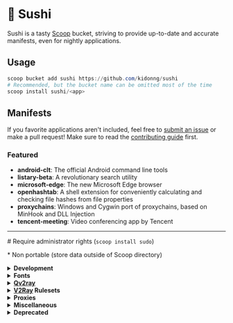 # 🍣 Sushi

Sushi is a tasty [Scoop](https://scoop-docs.now.sh/) bucket, striving to provide up-to-date and accurate manifests, even for nightly applications.

## Usage

```powershell
scoop bucket add sushi https://github.com/kidonng/sushi
# Recommended, but the bucket name can be omitted most of the time
scoop install sushi/<app>
```

## Manifests

If you favorite applications aren't included, feel free to [submit an issue](https://github.com/kidonng/sushi/issues/new) or make a pull request! Make sure to read the [contributing guide](CONTRIBUTING.md) first.

### Featured

-   **android-clt**: The official Android command line tools
-   **listary-beta**: A revolutionary search utility
-   **microsoft-edge**: The new Microsoft Edge browser
-   **openhashtab**: A shell extension for conveniently calculating and checking file hashes from file properties
-   **proxychains**: Windows and Cygwin port of proxychains, based on MinHook and DLL Injection
-   **tencent-meeting**: Video conferencing app by Tencent

---

\# Require administrator rights (`scoop install sudo`)

\* Non portable (store data outside of Scoop directory)

<details>
<summary><strong>Development</strong></summary>

-   [android-clt](https://developer.android.com/studio#command-tools)

    Prefer this over `extras/android-sdk` as the latter is no longer updating.

-   [cf-tool](https://github.com/xalanq/cf-tool) \*
-   [cpeditor \* / cpeditor-beta](https://github.com/cpeditor/cpeditor)
-   [vscode-insiders \* / vscode-insiders-portable](https://code.visualstudio.com/insiders/)

    Can be updated via Scoop, unlike `extras/vscode-insiders` and `extras/vscode-insiders-portable`

</details>

<details>
<summary><strong>Fonts</strong></summary>

Fonts do **not** need administrator rights to **install**, but they are **needed** to **uninstall**.

-   [cascadia-code-pl](https://github.com/microsoft/cascadia-code)

    Powerline version only, which is different from `nerd-fonts/Cascadia-Code`. Windows Terminal only bundles normal version.

-   [jetbrains-mono](https://github.com/JetBrains/JetBrainsMono)

    Variable format only, which is different from `nerd-fonts/JetBrains-Mono`

-   [source-han-sans-truetype](https://github.com/be5invis/source-han-sans-ttf)
-   [source-han-serif-truetype](https://github.com/Pal3love/Source-Han-TrueType)

</details>

<details>
<summary><strong><a href="https://qv2ray.github.io/">Qv2ray</a></strong></summary>

-   [qv2ray-beta](https://github.com/Qv2ray/Qv2ray)
-   [qv2ray-plugin-command](https://github.com/Qv2ray/QvPlugin-Command)
-   [qv2ray-plugin-naiveproxy](https://github.com/Qv2ray/QvPlugin-NaiveProxy)
-   [qv2ray-plugin-ss](https://github.com/Qv2ray/QvPlugin-SS)
-   [qv2ray-plugin-ssr](https://github.com/Qv2ray/QvPlugin-SSR)
-   [qv2ray-plugin-trojan](https://github.com/Qv2ray/QvPlugin-Trojan)
-   [qv2ray-plugin-trojan-go](https://github.com/Qv2ray/QvPlugin-Trojan-Go)

</details>

<details>
<summary><strong><a href="https://www.v2fly.org/">V2Ray</a> Rulesets</strong></summary>

-   [v2ray-domain-list-community](https://github.com/v2ray/domain-list-community)
-   [v2ray-geoip](https://github.com/v2ray/geoip)
-   [v2ray-rules-dat](https://github.com/Loyalsoldier/v2ray-rules-dat)

</details>

<details>
<summary><strong>Proxies</strong></summary>

-   [naivesharp](https://github.com/KevinZonda/NaiveSharp)
-   [proxychains](https://github.com/shunf4/proxychains-windows)
-   [trojan-client-slim](https://github.com/KevinZonda/trojan-client-slim)
-   [trojan-go](https://p4gefau1t.github.io/trojan-go/)
-   [trojan-qt5](https://github.com/Trojan-Qt5/Trojan-Qt5)
-   [v2ray-desktop](https://github.com/Dr-Incognito/V2Ray-Desktop) \*
-   [v2ray-vless](https://github.com/rprx/v2ray-vless)

</details>

<details>
<summary><strong>Miscellaneous</strong></summary>

-   [dotnet-desktop-runtime](https://dotnet.microsoft.com/)

    "Portable version", which is different from `extras/windowsdesktop-runtime`. Copied from [`dorado/dotnet-desktop-runtime`](https://github.com/chawyehsu/dorado/blob/master/bucket/dotnet-desktop-runtime.json).

-   [evernote](https://evernote.com/) \*
-   [firefox-tete009](http://www1.plala.or.jp/tete009/en-US/software.html#FIREFOX)
-   [fontloadersub](https://github.com/yzwduck/FontLoaderSub)
-   [listary-beta](https://www.listary.com/beta) # \*

    Had been [renamed](https://github.com/kidonng/sushi/commit/fad0bfefc4fda844c43a66d15a2af60a539df14b) to `listary-beta-np` but was [reverted](https://github.com/kidonng/sushi/commit/0addc8aa2fd8b9f389a3a96f952d878148466d70).

-   [microsoft-edge / microsoft-edge-beta / microsoft-edge-dev / microsoft-edge-canary](https://www.microsoft.com/edge) \*

    Can be updated via Scoop, unlike `nonportable/microsoft-edge-beta-np` and `nonportable/microsoft-edge-dev-np`

-   [obsidian](https://obsidian.md/) \*
-   [officetoolplus-beta](https://otp.landian.vip/)
-   [openhashtab](https://github.com/namazso/OpenHashTab) #
-   [qtpass](https://github.com/IJHack/QtPass)
-   [sandboxie-plus](https://github.com/sandboxie-plus/Sandboxie)
-   [tencent-meeting](https://meeting.tencent.com/) \*
-   [varpanel](http://implbits.com/products/varpanel/)
-   [wechat](https://pc.weixin.qq.com/) \*
-   [wnr](https://github.com/RoderickQiu/wnr) \*
-   [youtube-dl-wpf](https://github.com/database64128/youtube-dl-wpf)

</details>

<details>
<summary><strong>Deprecated</strong></summary>

-   [fluent-reader](https://github.com/kidonng/sushi/commit/5c2c1adbfa27969bda530c2a3123da970320d702): Available in `extras`
-   [naiveproxy](https://github.com/kidonng/sushi/commit/64a31947c2b5c7bfca9107af56cfc62078cbec61): Available in `main`
-   [scoop-completion](https://github.com/kidonng/sushi/commit/dfa918bc25e7e168ecdc7817f5b0171042368e73): Available in [`Ash258`](https://github.com/Ash258/Scoop-Ash258)
-   [qv2ray-plugin-command-beta / qv2ray-plugin-ssr-beta / qv2ray-plugin-trojan-beta](https://github.com/kidonng/sushi/commit/73f75a2ab0a2f0374e6478fa8f9a3ef86bb61598): Beta version no longer exists

</details>
